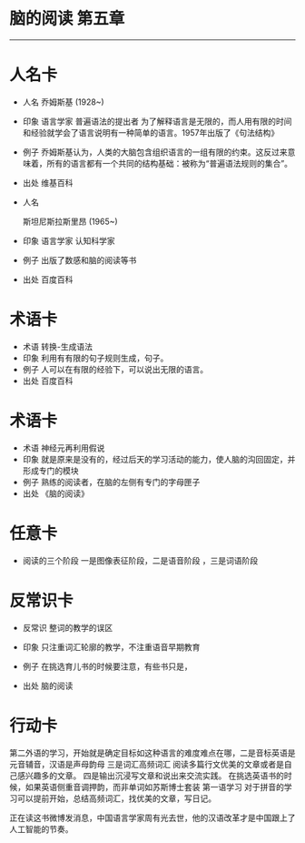 # 脑的阅读 第五章
 ---
# 人名卡
- 人名 
乔姆斯基 (1928~) 

- 印象 语言学家 普遍语法的提出者  为了解释语言是无限的，而人用有限的时间和经验就学会了语言说明有一种简单的语言。1957年出版了《句法结构》

- 例子  乔姆斯基认为，人类的大脑包含组织语言的一组有限的约束。这反过来意味着，所有的语言都有一个共同的结构基础：被称为“普遍语法规则的集合”。

- 出处 维基百科
- 人名 

    斯坦尼斯拉斯里昂 (1965~)

- 印象 语言学家 认知科学家

- 例子 出版了数感和脑的阅读等书
- 出处 百度百科

# 术语卡
 - 术语 转换-生成语法
 - 印象 利用有有限的句子规则生成，句子。
 - 例子 人可以在有限的经验下，可以说出无限的语言。
 - 出处 百度百科
# 术语卡
- 术语 神经元再利用假说
- 印象 就是原来是没有的，经过后天的学习活动的能力，使人脑的沟回固定，并形成专门的模块
- 例子 熟练的阅读者，在脑的左侧有专门的字母匣子
- 出处 《脑的阅读》
# 任意卡

- 阅读的三个阶段 一是图像表征阶段，二是语音阶段 ，三是词语阶段

# 反常识卡

- 反常识 整词的教学的误区

- 印象  只注重词汇轮廓的教学，不注重语音早期教育
- 例子 在挑选育儿书的时候要注意，有些书只是，
- 出处 脑的阅读

# 行动卡
第二外语的学习，开始就是确定目标如这种语言的难度难点在哪，二是音标英语是元音辅音，汉语是声母韵母 三是词汇高频词汇 阅读多篇行文优美的文章或者是自己感兴趣多的文章。 四是输出沉浸写文章和说出来交流实践。 在挑选英语书的时候，如果英语侧重音调押韵，而非单词如苏斯博士套装
第一语学习 对于拼音的学习可以提前开始，总结高频词汇，找优美的文章，写日记。

正在读这书微博发消息，中国语言学家周有光去世，他的汉语改革才是中国跟上了人工智能的节奏。

